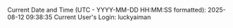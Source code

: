 Current Date and Time (UTC - YYYY-MM-DD HH:MM:SS formatted): 2025-08-12 09:38:35
Current User's Login: luckyaiman
